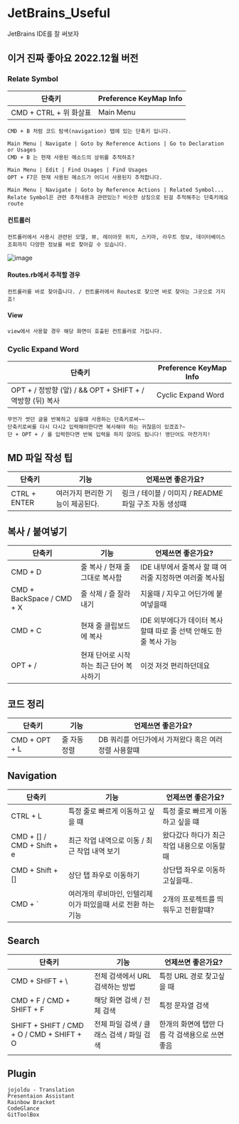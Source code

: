 # JetBrains_Useful

JetBrains IDE를 잘 써보자

## 이거 진짜 좋아요 2022.12월 버전

### Relate Symbol

| 단축키                | Preference KeyMap Info |
|--------------------|------------------------|
| CMD + CTRL + 위 화살표 | Main Menu              | Code | Code Completion | Cyclic Expand Word                      |

    CMD + B 처럼 코드 탐색(navigation) 탭에 있는 단축키 입니다.

    Main Menu | Navigate | Goto by Reference Actions | Go to Declaration or Usages
    CMD + B 는 현재 사용된 메소드의 상위를 추적하죠?
    
    Main Menu | Edit | Find Usages | Find Usages
    OPT + F7은 현재 사용된 메소드가 어디서 사용된지 추적합니다.

    Main Menu | Navigate | Goto by Reference Actions | Related Symbol...
    Relate Symbol은 관련 추적내용과 관련있는? 비슷한 상징으로 된걸 추적해주는 단축키에요
    route

#### 컨트롤러

    컨트롤러에서 사용시 관련된 모델, 뷰, 레이아웃 위치, 스키마, 라우트 정보, 데이터베이스 조회까지 다양한 정보를 바로 찾아갈 수 있습니다.

![image](https://user-images.githubusercontent.com/22822369/209290146-1949f633-a733-45b6-85f0-865e52667469.png)

#### Routes.rb에서 추적할 경우

    컨트롤러를 바로 찾아줍니다. / 컨트롤러에서 Routes로 찾으면 바로 찾아는 그곳으로 가지죠!

#### View
    view에서 사용할 경우 해당 화면이 호출된 컨트롤러로 가집니다. 

### Cyclic Expand Word

| 단축키                                             | Preference KeyMap Info |
|-------------------------------------------------|------------------------|
| OPT + / 정방향 (앞) / && OPT + SHIFT + / 역방향 (뒤) 복사 | Cyclic Expand Word     |

    무언가 썻던 글을 반복하고 싶을떄 사용하는 단축키로써~~ 
    단축키로써를 다시 다시2 입력해야한다면 복사해야 하는 귀찮음이 있겠죠?~
    단 + OPT + / 를 입력한다면 반복 입력을 하지 않아도 됩니다! 영단어도 마찬가지! 

## MD 파일 작성 팁

| 단축키          | 기능                 | 언제쓰면 좋은가요?                           |
|--------------|--------------------|--------------------------------------|
| CTRL + ENTER | 여러가지 편리한 기능이 제공된다. | 링크 / 테이블 / 이미지 / README 파일 구조 자동 생성떄 |

## 복사 / 붙여넣기

| 단축키                       | 기능                     | 언제쓰면 좋은가요?                              |
|---------------------------|------------------------|-----------------------------------------|
| CMD + D                   | 줄 복사 / 현재 줄 그대로 복사함    | IDE 내부에서 줄복사 할 떄  여러줄 지정하면 여러줄 복사됨      |
| CMD + BackSpace / CMD + X | 줄 삭제 / 즐 잘라내기          | 지울때 / 지우고 어딘가에 붙여넣을때                    |
| CMD + C                   | 현재 줄 클립보드에 복사          | IDE 외부에다가 데이터 복사할떄 따로 줄 선택 안해도 한줄 복사 가능 |
| OPT + /                   | 현재 단어로 시작하는 최근 단어 복사하기 | 이것 저것 편리하던데요                            |

## 코드 정리

| 단축키           | 기능      | 언제쓰면 좋은가요?                      |
|---------------|---------|---------------------------------|
| CMD + OPT + L | 줄 자동 정렬 | DB 쿼리를 어딘가에서 가져왔다 혹은 여러 정렬 사용할떄 |

## Navigation

| 단축키                        | 기능                                 | 언제쓰면 좋은가요?               |
|----------------------------|------------------------------------|--------------------------|
| CTRL + L                   | 특정 줄로 빠르게 이동하고 싶을 떄                | 특정 줄로 빠르게 이동하고 싶을 떄      |
| CMD + [] / CMD + Shift + e | 최근 작업 내역으로 이동 / 최근 작업 내역 보기        | 왔다갔다 하다가 최근 작업 내용으로 이동할때 |
| CMD + Shift + []           | 상단 탭 좌우로 이동하기                      | 상단탭 좌우로 이동하고싶을때..        |
| CMD + `                    | 여러개의 루비마인, 인텔리제이가 떠있을때 서로 전환 하는 기능 | 2개의 프로젝트를 띄워두고 전환할떄?     |

## Search

| 단축키                                       | 기능                        | 언제쓰면 좋은가요?                  |
|-------------------------------------------|---------------------------|-----------------------------|
| CMD + SHIFT + \                           | 전체 검색에서 URL 검색하는 방법       | 특정 URL 경로 찾고싶을 때            |
| CMD + F  / CMD + SHIFT + F                | 해당 화면 검색 / 전체 검색          | 특정 문자열 검색                   |
| SHIFT + SHIFT / CMD + O / CMD + SHIFT + O | 전체 파일 검색 / 클래스 검색 / 파일 검색 | 한개의 화면에 탭만 다름 각 검색용으로 쓰면 좋음 |
|||

##         

## Plugin

    jojoldu - Translation
    Presentaion Assistant
    Rainbow Bracket
    CodeGlance
    GitToolBox
